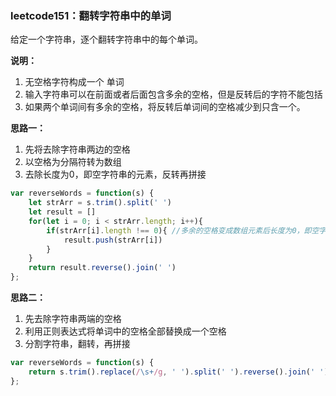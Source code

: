 ### leetcode151：翻转字符串中的单词

给定一个字符串，逐个翻转字符串中的每个单词。

**说明：**

1. 无空格字符构成一个 单词 
2. 输入字符串可以在前面或者后面包含多余的空格，但是反转后的字符不能包括
3. 如果两个单词间有多余的空格，将反转后单词间的空格减少到只含一个。

**思路一：**

1. 先将去除字符串两边的空格
2. 以空格为分隔符转为数组
3. 去除长度为0，即空字符串的元素，反转再拼接

```javascript
var reverseWords = function(s) {
    let strArr = s.trim().split(' ')
    let result = []
    for(let i = 0; i < strArr.length; i++){
        if(strArr[i].length !== 0){ //多余的空格变成数组元素后长度为0，即空字符串
            result.push(strArr[i])
        }
    }
    return result.reverse().join(' ')
};
```

**思路二：**

1. 先去除字符串两端的空格
2. 利用正则表达式将单词中的空格全部替换成一个空格
3. 分割字符串，翻转，再拼接

```javascript
var reverseWords = function(s) {
    return s.trim().replace(/\s+/g, ' ').split(' ').reverse().join(' ')
};
```

